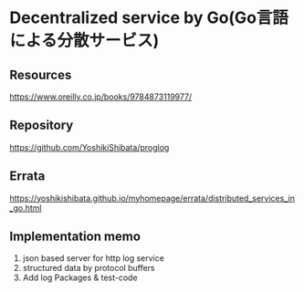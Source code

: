 # Decentralized service by Go(Go言語による分散サービス)

## Resources
https://www.oreilly.co.jp/books/9784873119977/

## Repository
https://github.com/YoshikiShibata/proglog

## Errata
https://yoshikishibata.github.io/myhomepage/errata/distributed_services_in_go.html

## Implementation memo
1. json based server for http log service
2. structured data by protocol buffers
3. Add log Packages & test-code